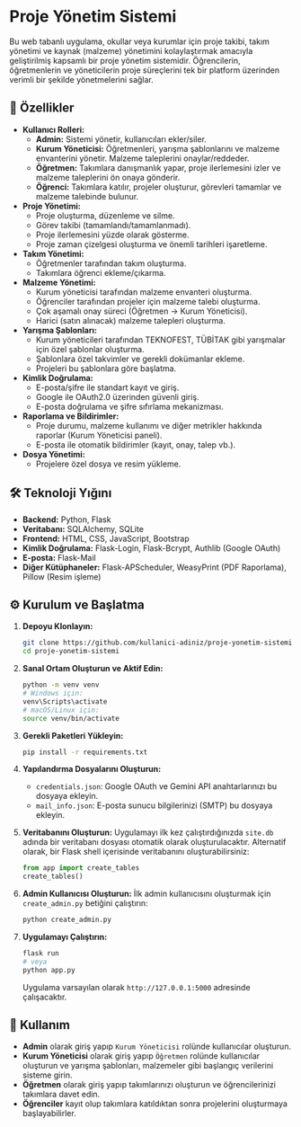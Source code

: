 # Proje Yönetim Sistemi

Bu web tabanlı uygulama, okullar veya kurumlar için proje takibi, takım yönetimi ve kaynak (malzeme) yönetimini kolaylaştırmak amacıyla geliştirilmiş kapsamlı bir proje yönetim sistemidir. Öğrencilerin, öğretmenlerin ve yöneticilerin proje süreçlerini tek bir platform üzerinden verimli bir şekilde yönetmelerini sağlar.

## 🚀 Özellikler

- **Kullanıcı Rolleri:**
  - **Admin:** Sistemi yönetir, kullanıcıları ekler/siler.
  - **Kurum Yöneticisi:** Öğretmenleri, yarışma şablonlarını ve malzeme envanterini yönetir. Malzeme taleplerini onaylar/reddeder.
  - **Öğretmen:** Takımlara danışmanlık yapar, proje ilerlemesini izler ve malzeme taleplerini ön onaya gönderir.
  - **Öğrenci:** Takımlara katılır, projeler oluşturur, görevleri tamamlar ve malzeme talebinde bulunur.
- **Proje Yönetimi:**
  - Proje oluşturma, düzenleme ve silme.
  - Görev takibi (tamamlandı/tamamlanmadı).
  - Proje ilerlemesini yüzde olarak gösterme.
  - Proje zaman çizelgesi oluşturma ve önemli tarihleri işaretleme.
- **Takım Yönetimi:**
  - Öğretmenler tarafından takım oluşturma.
  - Takımlara öğrenci ekleme/çıkarma.
- **Malzeme Yönetimi:**
  - Kurum yöneticisi tarafından malzeme envanteri oluşturma.
  - Öğrenciler tarafından projeler için malzeme talebi oluşturma.
  - Çok aşamalı onay süreci (Öğretmen -> Kurum Yöneticisi).
  - Harici (satın alınacak) malzeme talepleri oluşturma.
- **Yarışma Şablonları:**
  - Kurum yöneticileri tarafından TEKNOFEST, TÜBİTAK gibi yarışmalar için özel şablonlar oluşturma.
  - Şablonlara özel takvimler ve gerekli dokümanlar ekleme.
  - Projeleri bu şablonlara göre başlatma.
- **Kimlik Doğrulama:**
  - E-posta/şifre ile standart kayıt ve giriş.
  - Google ile OAuth2.0 üzerinden güvenli giriş.
  - E-posta doğrulama ve şifre sıfırlama mekanizması.
- **Raporlama ve Bildirimler:**
  - Proje durumu, malzeme kullanımı ve diğer metrikler hakkında raporlar (Kurum Yöneticisi paneli).
  - E-posta ile otomatik bildirimler (kayıt, onay, talep vb.).
- **Dosya Yönetimi:**
  - Projelere özel dosya ve resim yükleme.

## 🛠️ Teknoloji Yığını

- **Backend:** Python, Flask
- **Veritabanı:** SQLAlchemy, SQLite
- **Frontend:** HTML, CSS, JavaScript, Bootstrap
- **Kimlik Doğrulama:** Flask-Login, Flask-Bcrypt, Authlib (Google OAuth)
- **E-posta:** Flask-Mail
- **Diğer Kütüphaneler:** Flask-APScheduler, WeasyPrint (PDF Raporlama), Pillow (Resim işleme)

## ⚙️ Kurulum ve Başlatma

1.  **Depoyu Klonlayın:**
    ```bash
    git clone https://github.com/kullanici-adiniz/proje-yonetim-sistemi.git
    cd proje-yonetim-sistemi
    ```

2.  **Sanal Ortam Oluşturun ve Aktif Edin:**
    ```bash
    python -m venv venv
    # Windows için:
    venv\Scripts\activate
    # macOS/Linux için:
    source venv/bin/activate
    ```

3.  **Gerekli Paketleri Yükleyin:**
    ```bash
    pip install -r requirements.txt
    ```

4.  **Yapılandırma Dosyalarını Oluşturun:**
    - `credentials.json`: Google OAuth ve Gemini API anahtarlarınızı bu dosyaya ekleyin.
    - `mail_info.json`: E-posta sunucu bilgilerinizi (SMTP) bu dosyaya ekleyin.

5.  **Veritabanını Oluşturun:**
    Uygulamayı ilk kez çalıştırdığınızda `site.db` adında bir veritabanı dosyası otomatik olarak oluşturulacaktır. Alternatif olarak, bir Flask shell içerisinde veritabanını oluşturabilirsiniz:
    ```python
    from app import create_tables
    create_tables()
    ```

6.  **Admin Kullanıcısı Oluşturun:**
    İlk admin kullanıcısını oluşturmak için `create_admin.py` betiğini çalıştırın:
    ```bash
    python create_admin.py
    ```

7.  **Uygulamayı Çalıştırın:**
    ```bash
    flask run
    # veya
    python app.py
    ```
    Uygulama varsayılan olarak `http://127.0.0.1:5000` adresinde çalışacaktır.

## 📖 Kullanım

- **Admin** olarak giriş yapıp `Kurum Yöneticisi` rolünde kullanıcılar oluşturun.
- **Kurum Yöneticisi** olarak giriş yapıp `Öğretmen` rolünde kullanıcılar oluşturun ve yarışma şablonları, malzemeler gibi başlangıç verilerini sisteme girin.
- **Öğretmen** olarak giriş yapıp takımlarınızı oluşturun ve öğrencilerinizi takımlara davet edin.
- **Öğrenciler** kayıt olup takımlara katıldıktan sonra projelerini oluşturmaya başlayabilirler. 
